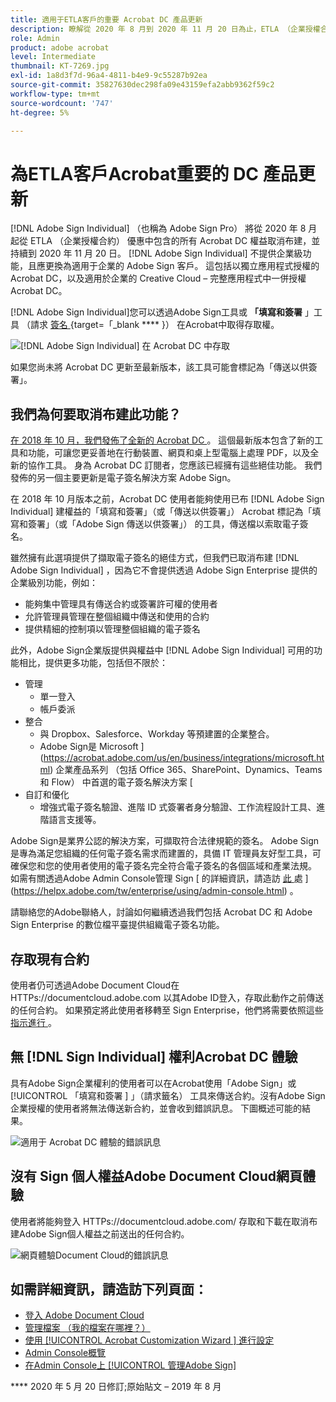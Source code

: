 ```yaml
---
title: 適用于ETLA客戶的重要 Acrobat DC 產品更新
description: 瞭解從 2020 年 8 月到 2020 年 11 月 20 日為止，ETLA （企業授權合約） 方案中對 Acrobat DC 權益進行重要變更
role: Admin
product: adobe acrobat
level: Intermediate
thumbnail: KT-7269.jpg
exl-id: 1a8d3f7d-96a4-4811-b4e9-9c55287b92ea
source-git-commit: 35827630dec298fa09e43159efa2abb9362f59c2
workflow-type: tm+mt
source-wordcount: '747'
ht-degree: 5%

---
```


# 為ETLA客戶Acrobat重要的 DC 產品更新

[!DNL Adobe Sign Individual] （也稱為 Adobe Sign Pro） 將從 2020 年 8 月起從 ETLA （企業授權合約） 優惠中包含的所有 Acrobat DC 權益取消布建，並持續到 2020 年 11 月 20 日。 [!DNL Adobe Sign Individual] 不提供企業級功能，且應更換為適用于企業的 Adobe Sign 客戶。 這包括以獨立應用程式授權的 Acrobat DC，以及適用於企業的 Creative Cloud – 完整應用程式中一併授權Acrobat DC。

[!DNL Adobe Sign Individual]您可以透過Adobe Sign工具或 **「填寫和簽署** 」工具 （請求 [ 簽名 ](https://www.adobe.com/acrobat/online/request-signature.html) {target=「_blank **** }） 在Acrobat中取得存取權。

![[!DNL Adobe Sign Individual] 在 Acrobat DC 中存取](../assets/Deploy_SignEntitle1.png)

如果您尚未將 Acrobat DC 更新至最新版本，該工具可能會標記為「傳送以供簽署」。

## 我們為何要取消布建此功能？

[在 2018 年 10 月，我們發佈了全新的 Acrobat DC ](https://news.adobe.com/news/news-details/2018/Adobe-Redefines-What-Is-Possible-With-PDF-With-All-New-Acrobat-DC) 。 這個最新版本包含了新的工具和功能，可讓您更妥善地在行動裝置、網頁和桌上型電腦上處理 PDF，以及全新的協作工具。 身為 Acrobat DC 訂閱者，您應該已經擁有這些絕佳功能。 我們發佈的另一個主要更新是電子簽名解決方案 Adobe Sign。

在 2018 年 10 月版本之前，Acrobat DC 使用者能夠使用已布 [!DNL Adobe Sign Individual] 建權益的「填寫和簽署」（或「傳送以供簽署」） Acrobat 標記為「填寫和簽署」（或「Adobe Sign 傳送以供簽署」） 的工具，傳送檔以索取電子簽名。

雖然擁有此選項提供了擷取電子簽名的絕佳方式，但我們已取消布建 [!DNL Adobe Sign Individual] ，因為它不會提供透過 Adobe Sign Enterprise 提供的企業級別功能，例如：

* 能夠集中管理具有傳送合約或簽署許可權的使用者
* 允許管理員管理在整個組織中傳送和使用的合約
* 提供精細的控制項以管理整個組織的電子簽名

此外，Adobe Sign企業版提供與權益中 [!DNL Adobe Sign Individual] 可用的功能相比，提供更多功能，包括但不限於：

* 管理
   * 單一登入
   * 帳戶委派
* 整合
   * 與 Dropbox、Salesforce、Workday 等預建置的企業整合。
   * Adobe Sign是 Microsoft ](https://acrobat.adobe.com/us/en/business/integrations/microsoft.html) 企業產品系列 （包括 Office 365、SharePoint、Dynamics、Teams 和 Flow） 中首選的電子簽名解決方案 [
* 自訂和優化
   * 增強式電子簽名驗證、進階 ID 式簽署者身分驗證、工作流程設計工具、進階語言支援等。

Adobe Sign是業界公認的解決方案，可擷取符合法律規範的簽名。 Adobe Sign 是專為滿足您組織的任何電子簽名需求而建置的，具備 IT 管理員友好型工具，可確保您和您的使用者使用的電子簽名完全符合電子簽名的各個區域和產業法規。 如需有關透過Adobe Admin Console管理 Sign [ 的詳細資訊，請造訪 [ 此 ](https://helpx.adobe.com/tw/enterprise/using/adobe-sign-for-enterprise.html) 處 ](https://helpx.adobe.com/tw/enterprise/using/admin-console.html) 。

請聯絡您的Adobe聯絡人，討論如何繼續透過我們包括 Acrobat DC 和 Adobe Sign Enterprise 的數位檔平臺提供組織電子簽名功能。

## 存取現有合約

使用者仍可透過Adobe Document Cloud在 HTTPs://documentcloud.adobe.com 以其Adobe ID登入，存取此動作之前傳送的任何合約。 如果預定將此使用者移轉至 Sign Enterprise，他們將需要依照這些 [ 指示進行 ](https://helpx.adobe.com/tw/sign/kb/how-to-download-signed-documents---adobe-sign.html) 。

## 無 [!DNL Sign Individual] 權利Acrobat DC 體驗

具有Adobe Sign企業權利的使用者可以在Acrobat使用「Adobe Sign」或 [!UICONTROL  「填寫和簽署 ] 」（請求籤名） 工具來傳送合約。沒有Adobe Sign企業授權的使用者將無法傳送新合約，並會收到錯誤訊息。 下圖概述可能的結果。

![適用于 Acrobat DC 體驗的錯誤訊息](../assets/Deploy_SignEntitle2.png)

## 沒有 Sign 個人權益Adobe Document Cloud網頁體驗

使用者將能夠登入 HTTPs://documentcloud.adobe.com/ 存取和下載在取消布建Adobe Sign個人權益之前送出的任何合約。

![網頁體驗Document Cloud的錯誤訊息](../assets/Deploy_SignEntitle3.png)

## 如需詳細資訊，請造訪下列頁面：

* [登入 Adobe Document Cloud](https://helpx.adobe.com/document-cloud/help/sign-in.html)
* [管理檔案 （我的檔案在哪裡？）](https://helpx.adobe.com/document-cloud/help/manage-files.html)
* [使用 [!UICONTROL  Acrobat Customization Wizard ] 進行設定](https://www.adobe.com/devnet-docs/acrobatetk/tools/Wizard/WizardDC/index.html)
* [Admin Console概覽 ](https://helpx.adobe.com/enterprise/using/admin-console.html)
* [在Admin Console上 [!UICONTROL  管理Adobe Sign]](https://helpx.adobe.com/enterprise/using/adobe-sign-for-enterprise.html)

**** 2020 年 5 月 20 日修訂;原始貼文 – 2019 年 8 月
